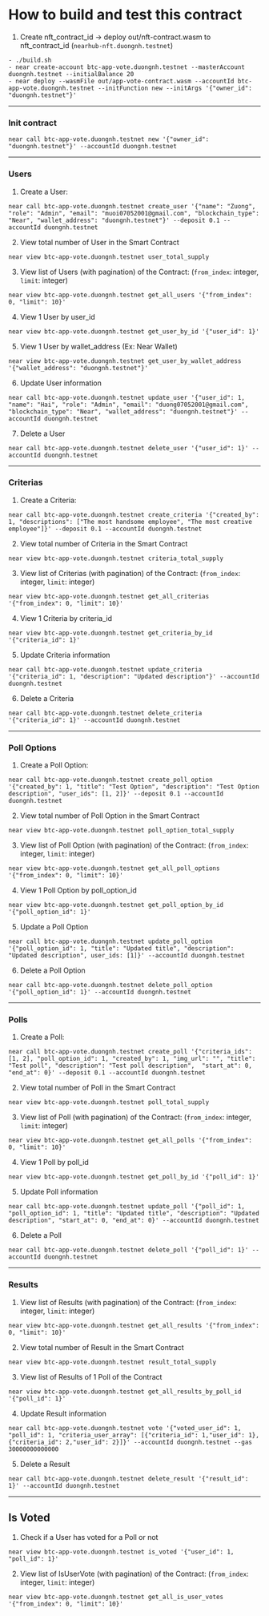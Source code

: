 # How to build and test this contract

1. Create nft_contract_id -> deploy out/nft-contract.wasm to nft_contract_id (`nearhub-nft.duongnh.testnet`)

```
- ./build.sh
- near create-account btc-app-vote.duongnh.testnet --masterAccount duongnh.testnet --initialBalance 20
- near deploy --wasmFile out/app-vote-contract.wasm --accountId btc-app-vote.duongnh.testnet --initFunction new --initArgs '{"owner_id": "duongnh.testnet"}'
```
---

### Init contract

```
near call btc-app-vote.duongnh.testnet new '{"owner_id": "duongnh.testnet"}' --accountId duongnh.testnet
```

---

### Users

1. Create a User:

```
near call btc-app-vote.duongnh.testnet create_user '{"name": "Zuong", "role": "Admin", "email": "muoi07052001@gmail.com", "blockchain_type": "Near", "wallet_address": "duongnh.testnet"}' --deposit 0.1 --accountId duongnh.testnet
```

2. View total number of User in the Smart Contract
```
near view btc-app-vote.duongnh.testnet user_total_supply
```

3. View list of Users (with pagination) of the Contract: (`from_index`: integer, `limit`: integer)

```
near view btc-app-vote.duongnh.testnet get_all_users '{"from_index": 0, "limit": 10}'
```

4. View 1 User by user_id

```
near view btc-app-vote.duongnh.testnet get_user_by_id '{"user_id": 1}'
```

5. View 1 User by wallet_address (Ex: Near Wallet)

```
near view btc-app-vote.duongnh.testnet get_user_by_wallet_address '{"wallet_address": "duongnh.testnet"}'
```

6. Update User information

```
near call btc-app-vote.duongnh.testnet update_user '{"user_id": 1, "name": "Hai", "role": "Admin", "email": "duong07052001@gmail.com", "blockchain_type": "Near", "wallet_address": "duongnh.testnet"}' --accountId duongnh.testnet
```

7. Delete a User

```
near call btc-app-vote.duongnh.testnet delete_user '{"user_id": 1}' --accountId duongnh.testnet
```

---

### Criterias

1. Create a Criteria:

```
near call btc-app-vote.duongnh.testnet create_criteria '{"created_by": 1, "descriptions": ["The most handsome employee", "The most creative employee"]}' --deposit 0.1 --accountId duongnh.testnet
```

2. View total number of Criteria in the Smart Contract
```
near view btc-app-vote.duongnh.testnet criteria_total_supply
```

3. View list of Criterias (with pagination) of the Contract: (`from_index`: integer, `limit`: integer)

```
near view btc-app-vote.duongnh.testnet get_all_criterias '{"from_index": 0, "limit": 10}'
```
4. View 1 Criteria by criteria_id

```
near view btc-app-vote.duongnh.testnet get_criteria_by_id '{"criteria_id": 1}'
```

5. Update Criteria information

```
near call btc-app-vote.duongnh.testnet update_criteria '{"criteria_id": 1, "description": "Updated description"}' --accountId duongnh.testnet
```

6. Delete a Criteria

```
near call btc-app-vote.duongnh.testnet delete_criteria '{"criteria_id": 1}' --accountId duongnh.testnet
```

---

### Poll Options

1. Create a Poll Option:

```
near call btc-app-vote.duongnh.testnet create_poll_option '{"created_by": 1, "title": "Test Option", "description": "Test Option description", "user_ids": [1, 2]}' --deposit 0.1 --accountId duongnh.testnet
```

2. View total number of Poll Option in the Smart Contract
```
near view btc-app-vote.duongnh.testnet poll_option_total_supply
```

3. View list of Poll Option (with pagination) of the Contract: (`from_index`: integer, `limit`: integer)

```
near view btc-app-vote.duongnh.testnet get_all_poll_options '{"from_index": 0, "limit": 10}'
```

4. View 1 Poll Option by poll_option_id

```
near view btc-app-vote.duongnh.testnet get_poll_option_by_id '{"poll_option_id": 1}'
```

5. Update a Poll Option

```
near call btc-app-vote.duongnh.testnet update_poll_option '{"poll_option_id": 1, "title": "Updated title", "description": "Updated description", user_ids: [1]}' --accountId duongnh.testnet
```

6. Delete a Poll Option

```
near call btc-app-vote.duongnh.testnet delete_poll_option '{"poll_option_id": 1}' --accountId duongnh.testnet
```

---

### Polls

1. Create a Poll:

```
near call btc-app-vote.duongnh.testnet create_poll '{"criteria_ids": [1, 2], "poll_option_id": 1, "created_by": 1, "img_url": "", "title": "Test poll", "description": "Test poll description",  "start_at": 0, "end_at": 0}' --deposit 0.1 --accountId duongnh.testnet
```

2. View total number of Poll in the Smart Contract
```
near view btc-app-vote.duongnh.testnet poll_total_supply
```

3. View list of Poll (with pagination) of the Contract: (`from_index`: integer, `limit`: integer)

```
near view btc-app-vote.duongnh.testnet get_all_polls '{"from_index": 0, "limit": 10}'
```

4. View 1 Poll by poll_id

```
near view btc-app-vote.duongnh.testnet get_poll_by_id '{"poll_id": 1}'
```

5. Update Poll information

```
near call btc-app-vote.duongnh.testnet update_poll '{"poll_id": 1, "poll_option_id": 1, "title": "Updated title", "description": "Updated description", "start_at": 0, "end_at": 0}' --accountId duongnh.testnet
```

6. Delete a Poll

```
near call btc-app-vote.duongnh.testnet delete_poll '{"poll_id": 1}' --accountId duongnh.testnet
```

---
### Results
1. View list of Results (with pagination) of the Contract: (`from_index`: integer, `limit`: integer)

```
near view btc-app-vote.duongnh.testnet get_all_results '{"from_index": 0, "limit": 10}'
```

2. View total number of Result in the Smart Contract
```
near view btc-app-vote.duongnh.testnet result_total_supply
```

3. View list of Results of 1 Poll of the Contract

```
near view btc-app-vote.duongnh.testnet get_all_results_by_poll_id '{"poll_id": 1}'
```

4. Update Result information

```
near call btc-app-vote.duongnh.testnet vote '{"voted_user_id": 1, "poll_id": 1, "criteria_user_array": [{"criteria_id": 1,"user_id": 1}, {"criteria_id": 2,"user_id": 2}]}' --accountId duongnh.testnet --gas 30000000000000
```

5. Delete a Result

```
near call btc-app-vote.duongnh.testnet delete_result '{"result_id": 1}' --accountId duongnh.testnet
```

---
## Is Voted
1. Check if a User has voted for a Poll or not
```
near view btc-app-vote.duongnh.testnet is_voted '{"user_id": 1, "poll_id": 1}'
```

2. View list of IsUserVote (with pagination) of the Contract: (`from_index`: integer, `limit`: integer)
```
near view btc-app-vote.duongnh.testnet get_all_is_user_votes '{"from_index": 0, "limit": 10}'
```